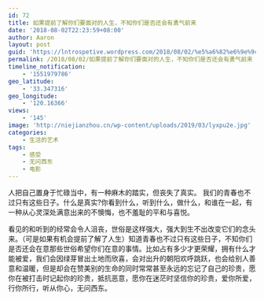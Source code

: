 ```yaml
---
id: 72
title: 如果提前了解你们要面对的人生，不知你们是否还会有勇气前来
date: '2018-08-02T22:23:59+08:00'
author: Aaron
layout: post
guid: 'https://lntrospetive.wordpress.com/2018/08/02/%e5%a6%82%e6%9e%9c%e6%8f%90%e5%89%8d%e4%ba%86%e8%a7%a3%e4%bd%a0%e4%bb%ac%e8%a6%81%e9%9d%a2%e5%af%b9%e7%9a%84%e4%ba%ba%e7%94%9f%ef%bc%8c%e4%b8%8d%e7%9f%a5%e4%bd%a0%e4%bb%ac%e6%98%af%e5%90%a6%e8%bf%98/'
permalink: /2018/08/02/如果提前了解你们要面对的人生，不知你们是否还会有勇气前来
timeline_notification:
    - '1551979786'
geo_latitude:
    - '33.347316'
geo_longitude:
    - '120.16366'
views:
    - '145'
image: 'http://niejianzhou.cn/wp-content/uploads/2019/03/lyxpu2e.jpg'
categories:
    - 生活的艺术
tags:
    - 感受
    - 无问西东
    - 电影
---
```


<div> 人把自己置身于忙碌当中，有一种麻木的踏实，但丧失了真实。  我们的青春也不过只有这些日子。什么是真实?你看到什么，听到什么，做什么，和谁在一起，有一种从心灵深处满意出来的不懊悔，也不羞耻的平和与喜悦。

 <span>看见的和听到的经常会令人沮丧，世俗是这样强大，强大到生不出改变它们的念头来。（可是如果有机会提前了解了人生）知道青春也不过只有这些日子，不知你们是否还会在意那些世俗希望你们在意的事情。比如占有多少才更荣耀，拥有什么才能被爱，我们会因绿芽冒出土地而欣喜，会对出升的朝阳欢呼跳跃，也会给别人善意和温暖，但是却会在赞美别的生命的同时常常甚至永远的忘记了自己的珍贵，愿你在被打击时记起你的珍贵，抵抗恶意，愿你在迷茫时坚信你的珍贵，爱你所爱，行你所行，听从你心，无问西东。</span>

</div>